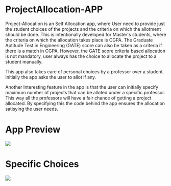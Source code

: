 # ProjectAllocation-APP

Project-Allocation is an Self Allocation app, where User need to provide just the student choices of the projects and the criteria on which the allotment should be done. This is intentionally developed for Master's students, where the criteria on which the allocation takes place is CGPA. The Graduate Aptitude Test in Engineering (GATE) score can also be taken as a criteria if there is a match in CGPA. However, the GATE score criteria based allocation is not mandatory, user always has the choice to allocate the project to a student manually.

This app also takes care of personal choices by a professor over a student. Initially the app asks the user to allot if any.  

Another Interesting feature in the app is that the user can initially specify maximum number of projects that can be alloted under a specific professor. This way all the professors will have a fair chance of getting a project allocated. By specifying this the code behind the app ensures the allocation satisying the user needs.


# App Preview

![](https://github.com/vasi786/ProjectAllocation-SourceCode/blob/master/Images/Project%20Allocation.png)

# Specific Choices

![](https://github.com/vasi786/ProjectAllocation-SourceCode/blob/master/Images/particular_choices.png)
